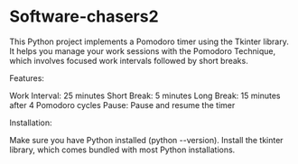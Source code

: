 # Software-chasers2
This Python project implements a Pomodoro timer using the Tkinter library. It helps you manage your work sessions with the Pomodoro Technique, which involves focused work intervals followed by short breaks.

Features:

Work Interval: 25 minutes 
Short Break: 5 minutes 
Long Break: 15 minutes after 4 Pomodoro cycles
Pause: Pause and resume the timer


Installation:

Make sure you have Python installed (python --version).
Install the tkinter library, which comes bundled with most Python installations.
